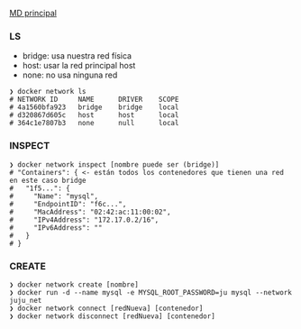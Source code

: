 [MD principal](./README.md)

### LS

- bridge: usa nuestra red física
- host: usar la red principal host
- none: no usa ninguna red

```shell
❯ docker network ls
# NETWORK ID     NAME      DRIVER    SCOPE
# 4a1560bfa923   bridge    bridge    local
# d320867d605c   host      host      local
# 364c1e7807b3   none      null      local
```

### INSPECT

```shell
❯ docker network inspect [nombre puede ser (bridge)]
# "Containers": { <- están todos los contenedores que tienen una red en este caso bridge
#   "1f5...": {
#     "Name": "mysql",
#     "EndpointID": "f6c...",
#     "MacAddress": "02:42:ac:11:00:02",
#     "IPv4Address": "172.17.0.2/16",
#     "IPv6Address": ""
#   }
# }
```

### CREATE

```shell
❯ docker network create [nombre]
❯ docker run -d --name mysql -e MYSQL_ROOT_PASSWORD=ju mysql --network juju_net
❯ docker network connect [redNueva] [contenedor]
❯ docker network disconnect [redNueva] [contenedor]
```
